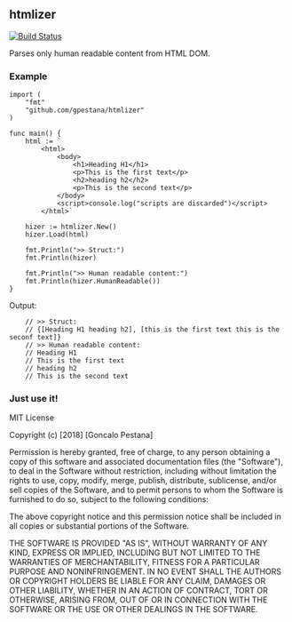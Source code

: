 ## htmlizer

[![Build Status](https://travis-ci.org/gpestana/htmlizer.svg?branch=master)](https://travis-ci.org/gpestana/htmlizer)

Parses only human readable content from HTML DOM.


### Example

```
import (
	"fmt"
	"github.com/gpestana/htmlizer"
)

func main() {
	html := `
		<html>
			<body>
				<h1>Heading H1</h1>
				<p>This is the first text</p>
				<h2>heading h2</h2>
				<p>This is the second text</p>
			</body>
			<script>console.log("scripts are discarded")</script>
		</html>`

	hizer := htmlizer.New()
	hizer.Load(html)

	fmt.Println(">> Struct:")
	fmt.Println(hizer)

	fmt.Println(">> Human readable content:")
	fmt.Println(hizer.HumanReadable())
}
```

Output:
```
	// >> Struct:
	// {[Heading H1 heading h2], [this is the first text this is the seconf text]}
	// >> Human readable content:
	// Heading H1
	// This is the first text
	// heading h2
	// This is the second text
```

### Just use it!

MIT License

Copyright (c) [2018] [Goncalo Pestana]

Permission is hereby granted, free of charge, to any person obtaining a copy
of this software and associated documentation files (the "Software"), to deal
in the Software without restriction, including without limitation the rights
to use, copy, modify, merge, publish, distribute, sublicense, and/or sell
copies of the Software, and to permit persons to whom the Software is
furnished to do so, subject to the following conditions:

The above copyright notice and this permission notice shall be included in all
copies or substantial portions of the Software.

THE SOFTWARE IS PROVIDED "AS IS", WITHOUT WARRANTY OF ANY KIND, EXPRESS OR
IMPLIED, INCLUDING BUT NOT LIMITED TO THE WARRANTIES OF MERCHANTABILITY,
FITNESS FOR A PARTICULAR PURPOSE AND NONINFRINGEMENT. IN NO EVENT SHALL THE
AUTHORS OR COPYRIGHT HOLDERS BE LIABLE FOR ANY CLAIM, DAMAGES OR OTHER
LIABILITY, WHETHER IN AN ACTION OF CONTRACT, TORT OR OTHERWISE, ARISING FROM,
OUT OF OR IN CONNECTION WITH THE SOFTWARE OR THE USE OR OTHER DEALINGS IN THE
SOFTWARE.
